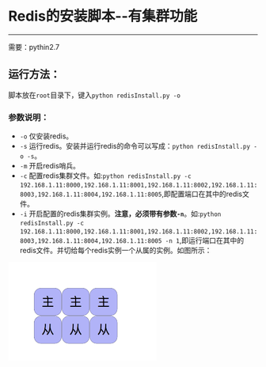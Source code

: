
# Redis的安装脚本--有集群功能
-------------
需要：pythin2.7
## 运行方法：
脚本放在`root`目录下，键入`python redisInstall.py -o`
### 参数说明：
- `-o` 仅安装redis。
- `-s` 运行redis。安装并运行redis的命令可以写成：`python redisInstall.py -o -s`。
- `-m` 开启redis哨兵。
- `-c` 配置redis集群文件。如:`python redisInstall.py -c 192.168.1.11:8000,192.168.1.11:8001,192.168.1.11:8002,192.168.1.11:8003,192.168.1.11:8004,192.168.1.11:8005`,即配置端口在其中的redis文件。
- `-i` 开启配置的redis集群实例。**注意，必须带有参数`-n`**。如:`python redisInstall.py -c 192.168.1.11:8000,192.168.1.11:8001,192.168.1.11:8002,192.168.1.11:8003,192.168.1.11:8004,192.168.1.11:8005 -n 1`,即运行端口在其中的redis文件。并切给每个redis实例一个从属的实例。如图所示：
<img src='https://github.com/Rellopn/tool/blob/master/img1.png' height='200px' weight='200px'/>


